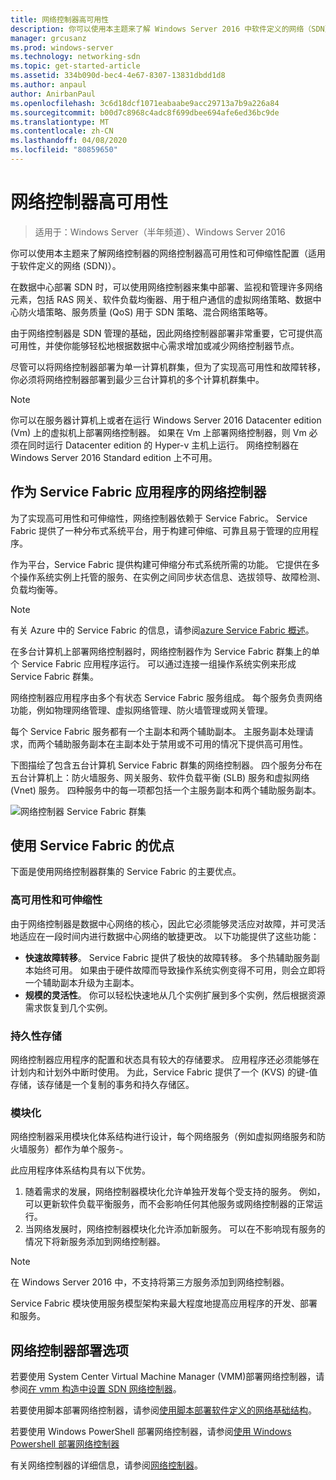 ```yaml
---
title: 网络控制器高可用性
description: 你可以使用本主题来了解 Windows Server 2016 中软件定义的网络（SDN）的网络控制器高可用性。
manager: grcusanz
ms.prod: windows-server
ms.technology: networking-sdn
ms.topic: get-started-article
ms.assetid: 334b090d-bec4-4e67-8307-13831dbdd1d8
ms.author: anpaul
author: AnirbanPaul
ms.openlocfilehash: 3c6d18dcf1071eabaabe9acc29713a7b9a226a84
ms.sourcegitcommit: b00d7c8968c4adc8f699dbee694afe6ed36bc9de
ms.translationtype: MT
ms.contentlocale: zh-CN
ms.lasthandoff: 04/08/2020
ms.locfileid: "80859650"
---
```

# <a name="network-controller-high-availability"></a>网络控制器高可用性

>适用于：Windows Server（半年频道）、Windows Server 2016

你可以使用本主题来了解网络控制器的网络控制器高可用性和可伸缩性配置（适用于软件定义的网络 \(SDN\)）。

在数据中心部署 SDN 时，可以使用网络控制器来集中部署、监视和管理许多网络元素，包括 RAS 网关、软件负载均衡器、用于租户通信的虚拟网络策略、数据中心防火墙策略、服务质量 \(QoS\) 用于 SDN 策略、混合网络策略等。

由于网络控制器是 SDN 管理的基础，因此网络控制器部署非常重要，它可提供高可用性，并使你能够轻松地根据数据中心需求增加或减少网络控制器节点。

尽管可以将网络控制器部署为单一计算机群集，但为了实现高可用性和故障转移，你必须将网络控制器部署到最少三台计算机的多个计算机群集中。

>[!NOTE]
>你可以在服务器计算机上或者在运行 Windows Server 2016 Datacenter edition \(Vm\) 上的虚拟机上部署网络控制器。 如果在 Vm 上部署网络控制器，则 Vm 必须在同时运行 Datacenter edition 的 Hyper-v 主机上运行。 网络控制器在 Windows Server 2016 Standard edition 上不可用。

## <a name="network-controller-as-a-service-fabric-application"></a>作为 Service Fabric 应用程序的网络控制器

为了实现高可用性和可伸缩性，网络控制器依赖于 Service Fabric。 Service Fabric 提供了一种分布式系统平台，用于构建可伸缩、可靠且易于管理的应用程序。

作为平台，Service Fabric 提供构建可伸缩分布式系统所需的功能。 它提供在多个操作系统实例上托管的服务、在实例之间同步状态信息、选拔领导、故障检测、负载均衡等。

>[!NOTE]
>有关 Azure 中的 Service Fabric 的信息，请参阅[azure Service Fabric 概述](https://docs.microsoft.com/azure/service-fabric/service-fabric-overview)。

在多台计算机上部署网络控制器时，网络控制器作为 Service Fabric 群集上的单个 Service Fabric 应用程序运行。 可以通过连接一组操作系统实例来形成 Service Fabric 群集。

网络控制器应用程序由多个有状态 Service Fabric 服务组成。 每个服务负责网络功能，例如物理网络管理、虚拟网络管理、防火墙管理或网关管理。 

每个 Service Fabric 服务都有一个主副本和两个辅助副本。 主服务副本处理请求，而两个辅助服务副本在主副本处于禁用或不可用的情况下提供高可用性。

下图描绘了包含五台计算机 Service Fabric 群集的网络控制器。 四个服务分布在五台计算机上：防火墙服务、网关服务、软件负载平衡 \(SLB\) 服务和虚拟网络 \(Vnet\) 服务。  四种服务中的每一项都包括一个主服务副本和两个辅助服务副本。

![网络控制器 Service Fabric 群集](../../../media/Network-Controller-HA/Network-Controller-HA.jpg)

## <a name="advantages-of-using-service-fabric"></a>使用 Service Fabric 的优点

下面是使用网络控制器群集的 Service Fabric 的主要优点。

### <a name="high-availability-and-scalability"></a>高可用性和可伸缩性

由于网络控制器是数据中心网络的核心，因此它必须能够灵活应对故障，并可灵活地适应在一段时间内进行数据中心网络的敏捷更改。 以下功能提供了这些功能： 

- **快速故障转移**。 Service Fabric 提供了极快的故障转移。 多个热辅助服务副本始终可用。 如果由于硬件故障而导致操作系统实例变得不可用，则会立即将一个辅助副本升级为主副本。 
- **规模的灵活性**。 你可以轻松快速地从几个实例扩展到多个实例，然后根据资源需求恢复到几个实例。 

### <a name="persistent-storage"></a>持久性存储

网络控制器应用程序的配置和状态具有较大的存储要求。 应用程序还必须能够在计划内和计划外中断时使用。 为此，Service Fabric 提供了一个 \(KVS\) 的键-值存储，该存储是一个复制的事务和持久存储区。

### <a name="modularity"></a>模块化

网络控制器采用模块化体系结构进行设计，每个网络服务（例如虚拟网络服务和防火墙服务）都作为单个服务\-。 

此应用程序体系结构具有以下优势。

1. 随着需求的发展，网络控制器模块化允许单独开发每个受支持的服务。 例如，可以更新软件负载平衡服务，而不会影响任何其他服务或网络控制器的正常运行。
2. 当网络发展时，网络控制器模块化允许添加新服务。 可以在不影响现有服务的情况下将新服务添加到网络控制器。

>[!NOTE]
>在 Windows Server 2016 中，不支持将第三方服务添加到网络控制器。

Service Fabric 模块使用服务模型架构来最大程度地提高应用程序的开发、部署和服务。

## <a name="network-controller-deployment-options"></a>网络控制器部署选项

若要使用 System Center Virtual Machine Manager \(VMM\)部署网络控制器，请参阅[在 vmm 构造中设置 SDN 网络控制器](https://technet.microsoft.com/system-center-docs/vmm/scenario/sdn-network-controller)。

若要使用脚本部署网络控制器，请参阅[使用脚本部署软件定义的网络基础结构](../../deploy/Deploy-a-Software-Defined-Network-infrastructure-using-scripts.md)。

若要使用 Windows PowerShell 部署网络控制器，请参阅[使用 Windows Powershell 部署网络控制器](../../deploy/Deploy-Network-Controller-using-Windows-PowerShell.md)

有关网络控制器的详细信息，请参阅[网络控制器](Network-Controller.md)。
